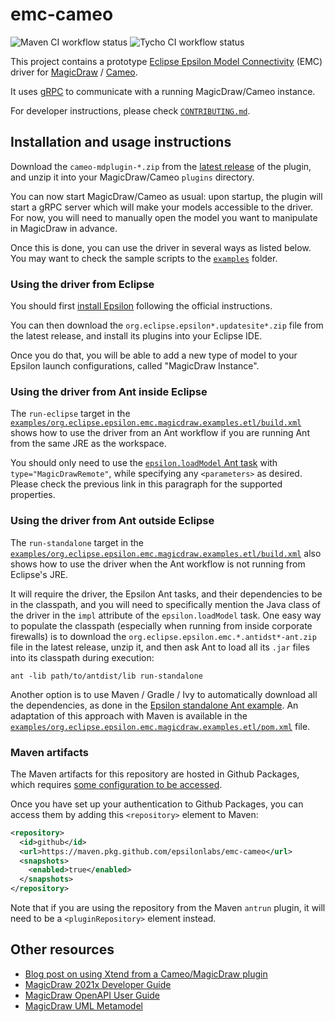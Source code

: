 # emc-cameo

![Maven CI workflow status](https://github.com/epsilonlabs/emc-cameo/actions/workflows/maven.yml/badge.svg)
![Tycho CI workflow status](https://github.com/epsilonlabs/emc-cameo/actions/workflows/tycho.yml/badge.svg)

This project contains a prototype [Eclipse Epsilon Model Connectivity](https://www.eclipse.org/epsilon/doc/emc/) (EMC) driver for [MagicDraw](https://magicdraw.com) / [Cameo](https://www.3ds.com/products-services/catia/products/no-magic/cameo-enterprise-architecture/).

It uses [gRPC](https://grpc.io) to communicate with a running MagicDraw/Cameo instance.

For developer instructions, please check [`CONTRIBUTING.md`](CONTRIBUTING.md).

## Installation and usage instructions

Download the `cameo-mdplugin-*.zip` from the [latest release](https://github.com/epsilonlabs/emc-cameo/releases) of the plugin, and unzip it into your MagicDraw/Cameo `plugins` directory.

You can now start MagicDraw/Cameo as usual: upon startup, the plugin will start a gRPC server which will make your models accessible to the driver.
For now, you will need to manually open the model you want to manipulate in MagicDraw in advance.

Once this is done, you can use the driver in several ways as listed below.
You may want to check the sample scripts to the [`examples`](examples) folder.

### Using the driver from Eclipse

You should first [install Epsilon](https://www.eclipse.org/epsilon/download/) following the official instructions.

You can then download the `org.eclipse.epsilon*.updatesite*.zip` file from the latest release, and install its plugins into your Eclipse IDE.

Once you do that, you will be able to add a new type of model to your Epsilon launch configurations, called "MagicDraw Instance".

### Using the driver from Ant inside Eclipse

The `run-eclipse` target in the [`examples/org.eclipse.epsilon.emc.magicdraw.examples.etl/build.xml`](examples/org.eclipse.epsilon.emc.magicdraw.examples.etl/build.xml) shows how to use the driver from an Ant workflow if you are running Ant from the same JRE as the workspace.

You should only need to use the [`epsilon.loadModel` Ant task](https://www.eclipse.org/epsilon/doc/workflow/#model-loading-tasks) with `type="MagicDrawRemote"`, while specifying any `<parameters>` as desired.
Please check the previous link in this paragraph for the supported properties.

### Using the driver from Ant outside Eclipse

The `run-standalone` target in the [`examples/org.eclipse.epsilon.emc.magicdraw.examples.etl/build.xml`](examples/org.eclipse.epsilon.emc.magicdraw.examples.etl/build.xml) also shows how to use the driver when the Ant workflow is not running from Eclipse's JRE.

It will require the driver, the Epsilon Ant tasks, and their dependencies to be in the classpath, and you will need to specifically mention the Java class of the driver in the `impl` attribute of the `epsilon.loadModel` task.
One easy way to populate the classpath (especially when running from inside corporate firewalls) is to download the `org.eclipse.epsilon.emc.*.antidst*-ant.zip` file in the latest release, unzip it, and then ask Ant to load all its `.jar` files into its classpath during execution:

```shell
ant -lib path/to/antdist/lib run-standalone
```

Another option is to use Maven / Gradle / Ivy to automatically download all the dependencies, as done in the [Epsilon standalone Ant example](https://git.eclipse.org/c/epsilon/org.eclipse.epsilon.git/tree/examples/org.eclipse.epsilon.examples.workflow.standalone).
An adaptation of this approach with Maven is available in the [`examples/org.eclipse.epsilon.emc.magicdraw.examples.etl/pom.xml`](examples/org.eclipse.epsilon.emc.magicdraw.examples.etl/pom.xml) file.

### Maven artifacts

The Maven artifacts for this repository are hosted in Github Packages, which requires [some configuration to be accessed](https://docs.github.com/en/packages/working-with-a-github-packages-registry/working-with-the-apache-maven-registry).

Once you have set up your authentication to Github Packages, you can access them by adding this `<repository>` element to Maven:

```xml
<repository>
  <id>github</id>
  <url>https://maven.pkg.github.com/epsilonlabs/emc-cameo</url>
  <snapshots>
    <enabled>true</enabled>
  </snapshots>
</repository>
```

Note that if you are using the repository from the Maven `antrun` plugin, it will need to be a `<pluginRepository>` element instead.

## Other resources

* [Blog post on using Xtend from a Cameo/MagicDraw plugin](https://blogs.itemis.com/en/model-transformations-for-mbse-with-cameo-and-xtend)
* [MagicDraw 2021x Developer Guide](https://docs.nomagic.com/display/MD2021x/Developer+Guide)
* [MagicDraw OpenAPI User Guide](https://www.magicdraw.com/files/manuals/MagicDraw%20OpenAPI%20UserGuide.pdf)
* [MagicDraw UML Metamodel](https://docs.nomagic.com/display/MD2021x/UML+2.5.1+Meta+Model)
